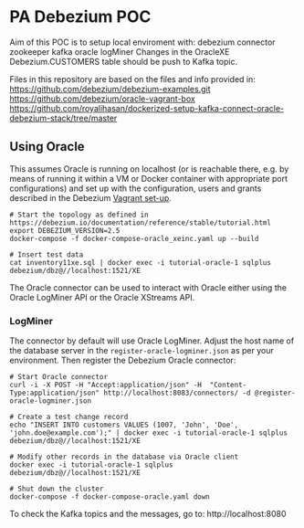 # PA Debezium POC

Aim of this POC is to setup local enviroment with:
    debezium connector
    zookeeper
    kafka
    oracle
    logMiner
Changes in the OracleXE Debezium.CUSTOMERS table should be push to Kafka topic.

Files in this repository are based on the files and info provided in:
https://github.com/debezium/debezium-examples.git
https://github.com/debezium/oracle-vagrant-box
https://github.com/royalihasan/dockerized-setup-kafka-connect-oracle-debezium-stack/tree/master

## Using Oracle

This assumes Oracle is running on localhost
(or is reachable there, e.g. by means of running it within a VM or Docker container with appropriate port configurations)
and set up with the configuration, users and grants described in the Debezium [Vagrant set-up](https://github.com/debezium/oracle-vagrant-box).

```shell
# Start the topology as defined in https://debezium.io/documentation/reference/stable/tutorial.html
export DEBEZIUM_VERSION=2.5
docker-compose -f docker-compose-oracle_xeinc.yaml up --build

# Insert test data
cat inventory11xe.sql | docker exec -i tutorial-oracle-1 sqlplus debezium/dbz@//localhost:1521/XE
```

The Oracle connector can be used to interact with Oracle either using the Oracle LogMiner API or the Oracle XStreams API.

### LogMiner

The connector by default will use Oracle LogMiner.
Adjust the host name of the database server in the `register-oracle-logminer.json` as per your environment.
Then register the Debezium Oracle connector:

```shell
# Start Oracle connector
curl -i -X POST -H "Accept:application/json" -H  "Content-Type:application/json" http://localhost:8083/connectors/ -d @register-oracle-logminer.json

# Create a test change record
echo "INSERT INTO customers VALUES (1007, 'John', 'Doe', 'john.doe@example.com');" | docker exec -i tutorial-oracle-1 sqlplus debezium/dbz@//localhost:1521/XE

# Modify other records in the database via Oracle client
docker exec -i tutorial-oracle-1 sqlplus debezium/dbz@//localhost:1521/XE

# Shut down the cluster
docker-compose -f docker-compose-oracle.yaml down
```

To check the Kafka topics and the messages, go to:
http://localhost:8080